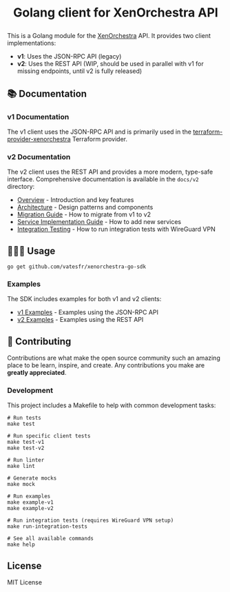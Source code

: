 # <p align="center">Golang client for XenOrchestra API</p>
  
This is a Golang module for the [XenOrchestra](https://github.com/vatesfr/xen-orchestra) API. It provides two client implementations:

- **v1**: Uses the JSON-RPC API (legacy)
- **v2**: Uses the REST API (WIP, should be used in parallel with v1 for missing endpoints, until v2 is fully released)

## 📚 Documentation 

### v1 Documentation

The v1 client uses the JSON-RPC API and is primarily used in the [terraform-provider-xenorchestra](https://github.com/vatesfr/terraform-provider-xenorchestra) Terraform provider.

### v2 Documentation

The v2 client uses the REST API and provides a more modern, type-safe interface. Comprehensive documentation is available in the `docs/v2` directory:

- [Overview](docs/v2/01-overview.md) - Introduction and key features
- [Architecture](docs/v2/02-architecture.md) - Design patterns and components
- [Migration Guide](docs/v2/03-migration-guide.md) - How to migrate from v1 to v2
- [Service Implementation Guide](docs/v2/04-service-implementation.md) - How to add new services
- [Integration Testing](docs/v2/05-integration-testing.md) - How to run integration tests with WireGuard VPN

## 🧑🏻‍💻 Usage

```shell
go get github.com/vatesfr/xenorchestra-go-sdk
```

### Examples

The SDK includes examples for both v1 and v2 clients:

- [v1 Examples](examples/v1) - Examples using the JSON-RPC API
- [v2 Examples](examples/v2) - Examples using the REST API

## 🍰 Contributing    

Contributions are what make the open source community such an amazing place to be learn, inspire, and create. Any contributions you make are **greatly appreciated**.

### Development

This project includes a Makefile to help with common development tasks:

```shell
# Run tests
make test

# Run specific client tests
make test-v1
make test-v2

# Run linter
make lint

# Generate mocks
make mock

# Run examples
make example-v1
make example-v2

# Run integration tests (requires WireGuard VPN setup)
make run-integration-tests

# See all available commands
make help
```

## License

MIT License